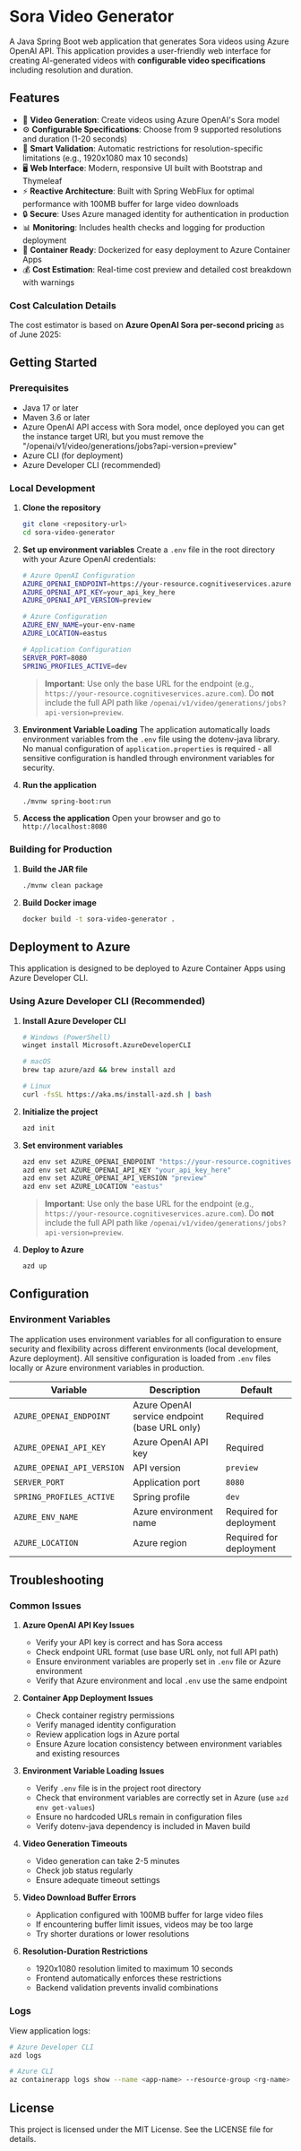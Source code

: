 # Sora Video Generator

A Java Spring Boot web application that generates Sora videos using Azure OpenAI API. This application provides a user-friendly web interface for creating AI-generated videos with **configurable video specifications** including resolution and duration.

## Features

- 🎥 **Video Generation**: Create videos using Azure OpenAI's Sora model
- ⚙️ **Configurable Specifications**: Choose from 9 supported resolutions and duration (1-20 seconds)
- 🔧 **Smart Validation**: Automatic restrictions for resolution-specific limitations (e.g., 1920x1080 max 10 seconds)
- 🖥️ **Web Interface**: Modern, responsive UI built with Bootstrap and Thymeleaf
- ⚡ **Reactive Architecture**: Built with Spring WebFlux for optimal performance with 100MB buffer for large video downloads
- 🔒 **Secure**: Uses Azure managed identity for authentication in production
- 📊 **Monitoring**: Includes health checks and logging for production deployment
- 🚀 **Container Ready**: Dockerized for easy deployment to Azure Container Apps
- 💰 **Cost Estimation**: Real-time cost preview and detailed cost breakdown with warnings

### Cost Calculation Details

The cost estimator is based on **Azure OpenAI Sora per-second pricing** as of June 2025:

## Getting Started

### Prerequisites

- Java 17 or later
- Maven 3.6 or later
- Azure OpenAI API access with Sora model, once deployed you can get the instance target URI, but you must remove the "/openai/v1/video/generations/jobs?api-version=preview"
- Azure CLI (for deployment)
- Azure Developer CLI (recommended)

### Local Development

1. **Clone the repository**
   ```bash
   git clone <repository-url>
   cd sora-video-generator
   ```

2. **Set up environment variables**
   Create a `.env` file in the root directory with your Azure OpenAI credentials:
   ```bash
   # Azure OpenAI Configuration
   AZURE_OPENAI_ENDPOINT=https://your-resource.cognitiveservices.azure.com
   AZURE_OPENAI_API_KEY=your_api_key_here
   AZURE_OPENAI_API_VERSION=preview

   # Azure Configuration
   AZURE_ENV_NAME=your-env-name
   AZURE_LOCATION=eastus

   # Application Configuration
   SERVER_PORT=8080
   SPRING_PROFILES_ACTIVE=dev
   ```

   > **Important**: Use only the base URL for the endpoint (e.g., `https://your-resource.cognitiveservices.azure.com`). Do **not** include the full API path like `/openai/v1/video/generations/jobs?api-version=preview`.

3. **Environment Variable Loading**
   The application automatically loads environment variables from the `.env` file using the dotenv-java library. No manual configuration of `application.properties` is required - all sensitive configuration is handled through environment variables for security. 

4. **Run the application**
   ```bash
   ./mvnw spring-boot:run
   ```

5. **Access the application**
   Open your browser and go to `http://localhost:8080`

### Building for Production

1. **Build the JAR file**
   ```bash
   ./mvnw clean package
   ```

2. **Build Docker image**
   ```bash
   docker build -t sora-video-generator .
   ```

## Deployment to Azure

This application is designed to be deployed to Azure Container Apps using Azure Developer CLI.

### Using Azure Developer CLI (Recommended)

1. **Install Azure Developer CLI**
   ```bash
   # Windows (PowerShell)
   winget install Microsoft.AzureDeveloperCLI
   
   # macOS
   brew tap azure/azd && brew install azd
   
   # Linux
   curl -fsSL https://aka.ms/install-azd.sh | bash
   ```

2. **Initialize the project**
   ```bash
   azd init
   ```

3. **Set environment variables**
   ```bash
   azd env set AZURE_OPENAI_ENDPOINT "https://your-resource.cognitiveservices.azure.com"
   azd env set AZURE_OPENAI_API_KEY "your_api_key_here"
   azd env set AZURE_OPENAI_API_VERSION "preview"
   azd env set AZURE_LOCATION "eastus"
   ```

   > **Important**: Use only the base URL for the endpoint (e.g., `https://your-resource.cognitiveservices.azure.com`). Do **not** include the full API path like `/openai/v1/video/generations/jobs?api-version=preview`. 

4. **Deploy to Azure**
   ```bash
   azd up
   ```

## Configuration

### Environment Variables

The application uses environment variables for all configuration to ensure security and flexibility across different environments (local development, Azure deployment). All sensitive configuration is loaded from `.env` files locally or Azure environment variables in production.

| Variable | Description | Default |
|----------|-------------|---------|
| `AZURE_OPENAI_ENDPOINT` | Azure OpenAI service endpoint (base URL only) | Required |
| `AZURE_OPENAI_API_KEY` | Azure OpenAI API key | Required |
| `AZURE_OPENAI_API_VERSION` | API version | `preview` |
| `SERVER_PORT` | Application port | `8080` |
| `SPRING_PROFILES_ACTIVE` | Spring profile | `dev` |
| `AZURE_ENV_NAME` | Azure environment name | Required for deployment |
| `AZURE_LOCATION` | Azure region | Required for deployment |

## Troubleshooting

### Common Issues

1. **Azure OpenAI API Key Issues**
   - Verify your API key is correct and has Sora access
   - Check endpoint URL format (use base URL only, not full API path)
   - Ensure environment variables are properly set in `.env` file or Azure environment
   - Verify that Azure environment and local `.env` use the same endpoint

2. **Container App Deployment Issues**
   - Check container registry permissions
   - Verify managed identity configuration
   - Review application logs in Azure portal
   - Ensure Azure location consistency between environment variables and existing resources

3. **Environment Variable Loading Issues**
   - Verify `.env` file is in the project root directory
   - Check that environment variables are correctly set in Azure (use `azd env get-values`)
   - Ensure no hardcoded URLs remain in configuration files
   - Verify dotenv-java dependency is included in Maven build

3. **Video Generation Timeouts**
   - Video generation can take 2-5 minutes
   - Check job status regularly
   - Ensure adequate timeout settings

4. **Video Download Buffer Errors**
   - Application configured with 100MB buffer for large video files
   - If encountering buffer limit issues, videos may be too large
   - Try shorter durations or lower resolutions

5. **Resolution-Duration Restrictions**
   - 1920x1080 resolution limited to maximum 10 seconds
   - Frontend automatically enforces these restrictions
   - Backend validation prevents invalid combinations

### Logs

View application logs:
```bash
# Azure Developer CLI
azd logs

# Azure CLI
az containerapp logs show --name <app-name> --resource-group <rg-name>
```

## License

This project is licensed under the MIT License. See the LICENSE file for details.
